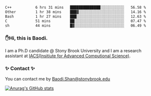 <!--START_SECTION:waka-->

```txt
C++           6 hrs 31 mins   ██████████████░░░░░░░░░░░   56.58 %
Other         1 hr 38 mins    ███▓░░░░░░░░░░░░░░░░░░░░░   14.16 %
Bash          1 hr 27 mins    ███░░░░░░░░░░░░░░░░░░░░░░   12.63 %
C             51 mins         ██░░░░░░░░░░░░░░░░░░░░░░░   07.47 %
sh            44 mins         █▓░░░░░░░░░░░░░░░░░░░░░░░   06.49 %
```

<!--END_SECTION:waka-->

### ✋Hi, this is Baodi. 

I am a Ph.D candidate @ Stony Brook University and I am a research assistant at [IACS(Insitiute for Advanced Computional Science)](https://iacs.stonybrook.edu/).

### ✨ Contact ✨

You can contact me by [Baodi.Shan@stonybrook.edu](mailto:Baodi.Shan@stonybrook.edu)

[![Anurag's GitHub stats](https://github-readme-stats.vercel.app/api?username=lwshanbd&theme=jolly&show_icons=true&count_private=true&include_all_commits=true)](https://github.com/anuraghazra/github-readme-stats)



<!--
**lwshanbd/lwshanbd** is a ✨ _special_ ✨ repository because its `README.md` (this file) appears on your GitHub profile.

Here are some ideas to get you started:

- 🔭 I’m currently working on ...
- 🌱 I’m currently learning ...
- 👯 I’m looking to collaborate on ...
- 🤔 I’m looking for help with ...
- 💬 Ask me about ...
- 📫 How to reach me: ...
- 😄 Pronouns: ...
- ⚡ Fun fact: ...
-->
